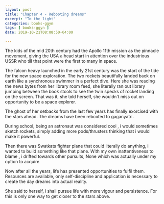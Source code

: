 ```yaml
---
layout: post
title: "Chapter 4 - Rebooting dreams"
excerpt: "To the light"
categories: books-ggyn
tags: [ books-ggyn ]
date: 2019-10-21T08:08:50-04:00

---
```


The kids of the mid 20th century had the Apollo 11th mission as the pinnacle movement, giving the USA a head start in attention over the industrious USSR who till that point were the first to many in space.

The falcon heavy launched in the early 21st century was the start of the tide for the new space exploration. The two rockets beautifully landed back on earth like a synchronous swimmer in a perfect dive. Here she was reading the news bytes from her library room feed, she literally ran out library jumping between the book stools to see the twin specks of rocket landing on the screen.
That was it, she told herself, she wouldn't miss out on opportunity to be a space explorer.

The ghost of her setbacks from the last few years has finally exorcised with the stars ahead. The dreams have been rebooted to gaganyatri.

During school, being an astronaut was considered cool , i would sometimes sketch rockets, simply adding more pods/thrusters thinking that i would make it powerful.

Then there was Swatkats fighter plane that could literally do anything, i wanted to build something like that plane. With my own inattentiveness to blame , i drifted towards other pursuits, None which was actually under my option to acquire.

Now after all the years, life has presented opportunities to fulfil them. Resources are available, only self-discipline and application is necessary to create the day dreams into actual reality.

She said to herself, i shall pursue life with more vigour and persistence. For this is only one way to get closer to the stars above.
